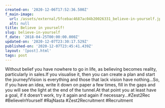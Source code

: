```yaml
---
created-on: '2020-12-06T17:52:36.500Z'
f_main-image:
  url: /assets/external/5fcebac4687ac04b20026331_believe-in-yourself.jpg
  alt: null
title: Believe in yourself!
slug: believe-in-yourself
f_date: '2018-04-25T00:00:00.000Z'
updated-on: '2020-12-07T23:30:17.529Z'
published-on: '2020-12-07T23:45:41.439Z'
layout: '[post].html'
tags: post
---
```


Without belief you have nowhere to go in life, as believing becomes reality, particularly in sales.If you visualise it, then you can create a plan and start the journey!Vision is everything and those that lack vision have nothing…So, if you have an idea, write it down on paper a few times, fill in the gaps and you will see the light at the end of the tunnel.At that point you at least have a goal, if it doesn’t work, try it again and again if necessary…#Zest2Rec #BelieveInYourself #RajNasta #Zest2Recruitment #Recruitment
